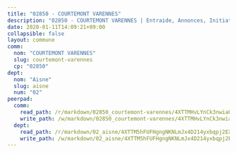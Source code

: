```yaml
---
title: "02850 - COURTEMONT VARENNES"
description: "02850 - COURTEMONT VARENNES | Entraide, Annonces, Initiatives"
date: 2020-01-11T14:09:21+09:00
collapsible: false
layout: commune
comm:
  nom: "COURTEMONT VARENNES"
  slug: courtemont-varennes
  cp: "02850"
dept:
  nom: "Aisne"
  slug: aisne
  num: "02"
peerpad:
  comm:
    read_path: /r/markdown/02850_courtemont-varennes/4XTTMHvLYnCk3nwiaQ2V4nL8MeTqhKggBD3hyLSBg8Xa6t87g
    write_path: /w/markdown/02850_courtemont-varennes/4XTTMHvLYnCk3nwiaQ2V4nL8MeTqhKggBD3hyLSBg8Xa6t87g-K3TgThgozFbvs5Y7HxHd6bc5K6tyFdLoug6g6AQ5QgJdDsEPMzhTruv3Nn2fZvnPeq8pjTgJ7T8rTzsKDHtgFdW3MsXeficT9WepEdHcjn62dNgxgaEFScz2jiSWezf85LXwJqzv
  dept:
    read_path: /r/markdown/02_aisne/4XTTM5hFUFHgngNKNLmJx4D214yxbqpj2EXK5CBjZ5LZF3zAf
    write_path: /w/markdown/02_aisne/4XTTM5hFUFHgngNKNLmJx4D214yxbqpj2EXK5CBjZ5LZF3zAf-K3TgUfAP6D753WPagZBnpcFgyCUpnZXNhrQsKU6J8qon6wxmFCHD5kB3GMzCYyJmAGHN58p9qgKDhnEgSAuHEK3wjVXSJoUkHyn6Vb7T2aNZ2y6ez5BMkQCEQxoUkfyK9J3TXU3M
---
```



